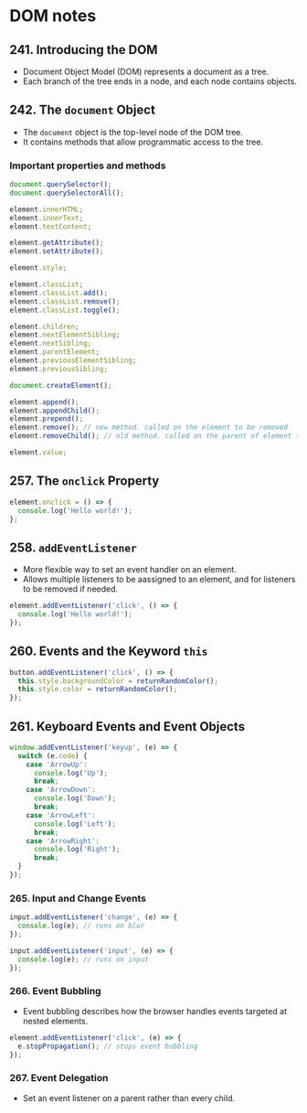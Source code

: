 # DOM notes

## 241. Introducing the DOM

- Document Object Model (DOM) represents a document as a tree.
- Each branch of the tree ends in a node, and each node contains objects.

## 242. The `document` Object

- The `document` object is the top-level node of the DOM tree.
- It contains methods that allow programmatic access to the tree.

### Important properties and methods

```js
document.querySelector();
document.querySelectorAll();

element.innerHTML;
element.innerText;
element.textContent;

element.getAttribute();
element.setAttribute();

element.style;

element.classList;
element.classList.add();
element.classList.remove();
element.classList.toggle();

element.children;
element.nextElementSibling;
element.nextSibling;
element.parentElement;
element.previousElementSibling;
element.previousSibling;

document.createElement();

element.append();
element.appendChild();
element.prepend();
element.remove(); // new method. called on the element to be removed
element.removeChild(); // old method. called on the parent of element to be removed

element.value;
```

## 257. The `onclick` Property

```js
element.onclick = () => {
  console.log('Hello world!');
};
```

## 258. `addEventListener`

- More flexible way to set an event handler on an element.
- Allows multiple listeners to be aassigned to an element, and for listeners to be removed if needed.

```js
element.addEventListener('click', () => {
  console.log('Hello world!');
});
```

## 260. Events and the Keyword `this`

```js
button.addEventListener('click', () => {
  this.style.backgroundColor = returnRandomColor();
  this.style.color = returnRandomColor();
});
```

## 261. Keyboard Events and Event Objects

```js
window.addEventListener('keyup', (e) => {
  switch (e.code) {
    case 'ArrowUp':
      console.log('Up');
      break;
    case 'ArrowDown':
      console.log('Down');
      break;
    case 'ArrowLeft':
      console.log('Left');
      break;
    case 'ArrowRight':
      console.log('Right');
      break;
  }
});
```

### 265. Input and Change Events

```js
input.addEventListener('change', (e) => {
  console.log(e); // runs on blur
});

input.addEventListener('input', (e) => {
  console.log(e); // runs on input
});
```

### 266. Event Bubbling

- Event bubbling describes how the browser handles events targeted at nested elements.

```js
element.addEventListener('click', (e) => {
  e.stopPropagation(); // stops event bubbling
});
```

### 267. Event Delegation

- Set an event listener on a parent rather than every child.
